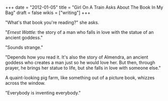 +++
date = "2012-01-05"
title = "Girl On A Train Asks About The Book In My Bag"
draft = false
wikis = ["writing"]
+++

"What's that book you're reading?" she asks.

"*Ernest Wattle:* the story of a man who falls in love with the statue of an
ancient goddess."

"Sounds strange."

"Depends how you read it. It's also the story of Almendra, an ancient goddess
who creates a man just so he would love her. But then, through prayer, he
brings her statue to life, but she falls in love with someone else."

A quaint-looking pig farm, like something out of a picture book, whizzes across
the window.

"Everybody is inventing everybody."
